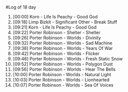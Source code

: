 #Log of 18 day

1. [00:00] Korn - Life Is Peachy - Good God
1. [09:18] Limp Bizkit - Significant Other - Break Stuff
1. [09:21] Korn - Life Is Peachy - Good God
1. [09:22] Porter Robinson - Shelter - Shelter
1. [09:26] Porter Robinson - Worlds - Divinity
1. [09:32] Porter Robinson - Worlds - Sad Machine
1. [09:38] Porter Robinson - Worlds - Years Of War
1. [09:42] Porter Robinson - Worlds - Flicker
1. [09:46] Porter Robinson - Worlds - Fresh Static Snow
1. [09:52] Porter Robinson - Worlds - Polygon Dust
1. [09:56] Porter Robinson - Worlds - Hear The Bells
1. [10:00] Porter Robinson - Worlds - Natural Light
1. [10:03] Porter Robinson - Worlds - Lionhearted
1. [10:07] Porter Robinson - Worlds - Sea Of Voices
